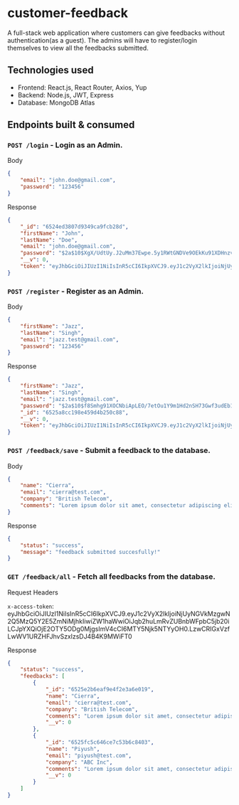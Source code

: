 # customer-feedback

A full-stack web application where customers can give feedbacks without authentication(as a guest). The admins will have to register/login themselves to view all the feedbacks submitted.

## Technologies used
- Frontend: React.js, React Router, Axios, Yup
- Backend: Node.js, JWT, Express
- Database: MongoDB Atlas

## Endpoints built & consumed

### `POST /login` - Login as an Admin.

Body
```json
{
    "email": "john.doe@gmail.com",
    "password": "123456"
}
```
Response
```json
{
    "_id": "6524ed3807d9349ca9fcb28d",
    "firstName": "John",
    "lastName": "Doe",
    "email": "john.doe@gmail.com",
    "password": "$2a$10$XgX/UdtUy.J2uMm37Ewpe.5y1RWtGNDVe9OEkKu91XDHnzvKQcZmC",
    "__v": 0,
    "token": "eyJhbGciOiJIUzI1NiIsInR5cCI6IkpXVCJ9.eyJ1c2VyX2lkIjoiNjUyNGVkMzgwN2Q5MzQ5Y2E5ZmNiMjhkIiwiZW1haWwiOiJqb2huLmRvZUBnbWFpbC5jb20iLCJpYXQiOjE2OTY5NzI5MDIsImV4cCI6MTY5Njk4MDEwMn0.nFqkeSfZjOAkffcwndNsHCP5MDisEtfs8QMb82FVJZE"
}
```

### `POST /register` - Register as an Admin.

Body
```json
{
    "firstName": "Jazz",
    "lastName": "Singh",
    "email": "jazz.test@gmail.com",
    "password": "123456" 
}
```
Response
```json
{
    "firstName": "Jazz",
    "lastName": "Singh",
    "email": "jazz.test@gmail.com",
    "password": "$2a$10$f8Smhg91XOCNbiApLEO/7etOu1Y9m1Hd2nSH73Gwf3udEb19PRTUe",
    "_id": "6525a8cc198e459d4b250c88",
    "__v": 0,
    "token": "eyJhbGciOiJIUzI1NiIsInR5cCI6IkpXVCJ9.eyJ1c2VyX2lkIjoiNjUyNWE4Y2MxOThlNDU5ZDRiMjUwYzg4IiwiZW1haWwiOiJqYXp6LnRlc3RAZ21haWwuY29tIiwiaWF0IjoxNjk2OTY2ODYwLCJleHAiOjE2OTY5NzQwNjB9.EE9-5TxJRDPo9NjmYWJLw0sfToNvp2-TLv_hIOQbzII"
}
```

### `POST /feedback/save` - Submit a feedback to the database.

Body
```json
{
    "name": "Cierra",
    "email": "cierra@test.com",
    "company": "British Telecom",
    "comments": "Lorem ipsum dolor sit amet, consectetur adipiscing elit, sed do eiusmod tempor incididunt ut labore et dolore magna aliqua. Ut enim ad minim veniam, quis nostrud exercitation ullamco laboris nisi ut aliquip ex ea commodo consequat."
}
```
Response
```json
{
    "status": "success",
    "message": "feedback submitted succesfully!"
}
```

### `GET /feedback/all` - Fetch all feedbacks from the database.

Request Headers

`x-access-token`: eyJhbGciOiJIUzI1NiIsInR5cCI6IkpXVCJ9.eyJ1c2VyX2lkIjoiNjUyNGVkMzgwN2Q5MzQ5Y2E5ZmNiMjhkIiwiZW1haWwiOiJqb2huLmRvZUBnbWFpbC5jb20iLCJpYXQiOjE2OTY5ODg0MjgsImV4cCI6MTY5Njk5NTYyOH0.LzwCRIGxVzfLwWV1URZHFJhvSzxlzsDJ4B4K9MWiFT0

Response
```json
{
    "status": "success",
    "feedbacks": [
        {
            "_id": "6525e2b6eaf9e4f2e3a6e019",
            "name": "Cierra",
            "email": "cierra@test.com",
            "company": "British Telecom",
            "comments": "Lorem ipsum dolor sit amet, consectetur adipiscing elit, sed do eiusmod tempor incididunt ut labore et dolore magna aliqua. Ut enim ad minim veniam, quis nostrud exercitation ullamco laboris nisi ut aliquip ex ea commodo consequat.",
            "__v": 0
        },
        {
            "_id": "6525fc5c646ce7c53b6c8403",
            "name": "Piyush",
            "email": "piyush@test.com",
            "company": "ABC Inc",
            "comments": "Lorem ipsum dolor sit amet, consectetur adipiscing elit, sed do eiusmod tempor incididunt ut labore et dolore magna aliqua. Ut enim ad minim veniam, quis nostrud exercitation ullamco laboris nisi ut aliquip ex ea commodo consequat.",
            "__v": 0
        }
    ]
}
```

